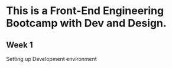 # This is a Front-End Engineering Bootcamp with Dev and Design.

## Week 1

Setting up Development environment